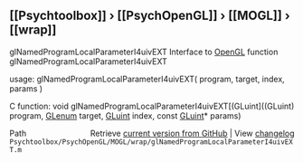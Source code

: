## [[Psychtoolbox]] &#8250; [[PsychOpenGL]] &#8250; [[MOGL]] &#8250; [[wrap]]

glNamedProgramLocalParameterI4uivEXT  Interface to [OpenGL](OpenGL) function glNamedProgramLocalParameterI4uivEXT  
  
usage:  glNamedProgramLocalParameterI4uivEXT( program, target, index, params )  
  
C function:  void glNamedProgramLocalParameterI4uivEXT[(GLuint]((GLuint) program, [GLenum](GLenum) target, [GLuint](GLuint) index, const [GLuint](GLuint)\* params)  




<div class="code_header" style="text-align:right;">
  <span style="float:left;">Path&nbsp;&nbsp;</span> <span class="counter">Retrieve <a href=
  "https://raw.github.com/Psychtoolbox-3/Psychtoolbox-3/beta/Psychtoolbox/PsychOpenGL/MOGL/wrap/glNamedProgramLocalParameterI4uivEXT.m">current version from GitHub</a> | View <a href=
  "https://github.com/Psychtoolbox-3/Psychtoolbox-3/commits/beta/Psychtoolbox/PsychOpenGL/MOGL/wrap/glNamedProgramLocalParameterI4uivEXT.m">changelog</a></span>
</div>
<div class="code">
  <code>Psychtoolbox/PsychOpenGL/MOGL/wrap/glNamedProgramLocalParameterI4uivEXT.m</code>
</div>

